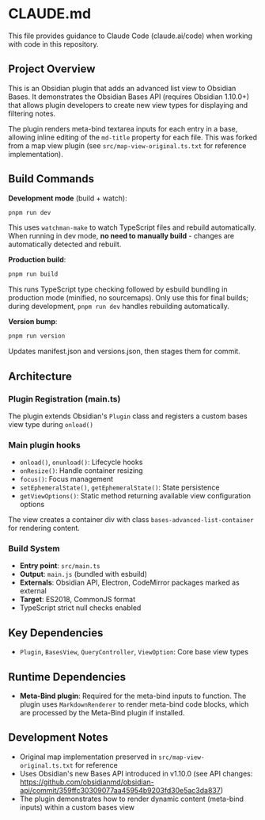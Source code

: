 # CLAUDE.md

This file provides guidance to Claude Code (claude.ai/code) when working with code in this repository.

## Project Overview

This is an Obsidian plugin that adds an advanced list view to Obsidian Bases. It demonstrates the Obsidian Bases API (requires Obsidian 1.10.0+) that allows plugin developers to create new view types for displaying and filtering notes.

The plugin renders meta-bind textarea inputs for each entry in a base, allowing inline editing of the `md-title` property for each file. This was forked from a map view plugin (see `src/map-view-original.ts.txt` for reference implementation).

## Build Commands

**Development mode** (build + watch):
```bash
pnpm run dev
```
This uses `watchman-make` to watch TypeScript files and rebuild automatically. When running in dev mode, **no need to manually build** - changes are automatically detected and rebuilt.

**Production build**:
```bash
pnpm run build
```
This runs TypeScript type checking followed by esbuild bundling in production mode (minified, no sourcemaps). Only use this for final builds; during development, `pnpm run dev` handles rebuilding automatically.

**Version bump**:
```bash
pnpm run version
```
Updates manifest.json and versions.json, then stages them for commit.

## Architecture

### Plugin Registration (main.ts)
The plugin extends Obsidian's `Plugin` class and registers a custom bases view type during `onload()`
### Main plugin hooks
- `onload()`, `onunload()`: Lifecycle hooks
- `onResize()`: Handle container resizing
- `focus()`: Focus management
- `setEphemeralState()`, `getEphemeralState()`: State persistence
- `getViewOptions()`: Static method returning available view configuration options

The view creates a container div with class `bases-advanced-list-container` for rendering content.

### Build System
- **Entry point**: `src/main.ts`
- **Output**: `main.js` (bundled with esbuild)
- **Externals**: Obsidian API, Electron, CodeMirror packages marked as external
- **Target**: ES2018, CommonJS format
- TypeScript strict null checks enabled

## Key Dependencies

  - `Plugin`, `BasesView`, `QueryController`, `ViewOption`: Core base view types

## Runtime Dependencies

- **Meta-Bind plugin**: Required for the meta-bind inputs to function. The plugin uses `MarkdownRenderer` to render meta-bind code blocks, which are processed by the Meta-Bind plugin if installed.

## Development Notes

- Original map implementation preserved in `src/map-view-original.ts.txt` for reference
- Uses Obsidian's new Bases API introduced in v1.10.0 (see API changes: https://github.com/obsidianmd/obsidian-api/commit/359ffc30309077aa45954b9203fd30e5ac3da837)
- The plugin demonstrates how to render dynamic content (meta-bind inputs) within a custom bases view
